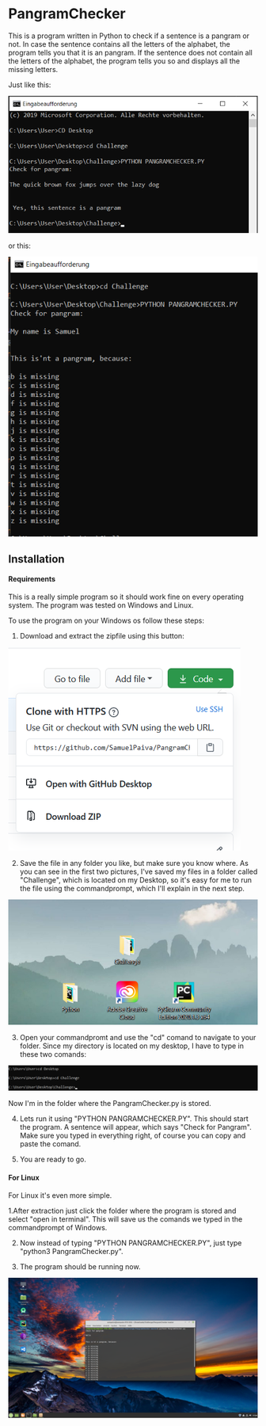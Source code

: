 # PangramChecker

This is a program written in Python to check if a sentence is a pangram or not.
In case the sentence contains all the letters of the alphabet, the program tells you that it is an pangram.
If the sentence does not contain all the letters of the alphabet, the program tells you so and displays all the missing letters.

Just like this:

![PangramChecker](PangramChecker.png)

or this:

![PangramChecker](FalsePangram.png)


## Installation

#### Requirements

This is a really simple program so it should work fine on every operating system.
The program was tested on Windows and Linux.

To use the program on your Windows os follow these steps:

1. Download and extract the zipfile using this button:

![PangramChecker](DownloadZip.png)

2. Save the file in any folder you like, but make sure you know where. 
As you can see in the first two pictures, I've saved my files in a folder called "Challenge", which is located on my Desktop, so it's easy for me to run the file using the commandprompt, which I'll explain in the next step.

![PangramChecker](Desktop.png)

3. Open your commandpromt and use the "cd" comand to navigate to your folder. 
Since my directory is located on my desktop, I have to type in these two comands:

![PangramChecker](comand.png)

Now I'm in the folder where the PangramChecker.py is stored.

4. Lets run it using "PYTHON PANGRAMCHECKER.PY". 
This should start the program. A sentence will appear, which says "Check for Pangram".
Make sure you typed in everything right, of course you can copy and paste the comand.

5. You are ready to go.

#### For Linux 

For Linux it's even more simple.

1.After extraction just click the folder where the program is stored and select "open in terminal". This will save us the comands we typed in the commandprompt of Windows.

2. Now instead of typing "PYTHON PANGRAMCHECKER.PY", just type "python3 PangramChecker.py".

3. The program should be running now.

![PangramChecker](Linux.png)
